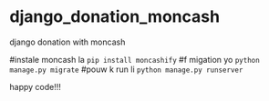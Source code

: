 # django_donation_moncash
django donation with moncash

#instale moncash la
`pip install moncashify`
#f migation yo
`python manage.py migrate`
#pouw k run li
`python manage.py runserver`

happy code!!!
